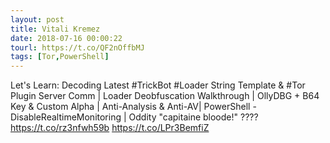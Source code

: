 ```yaml
---
layout: post
title: Vitali Kremez
date: 2018-07-16 00:00:22
tourl: https://t.co/QF2nOffbMJ
tags: [Tor,PowerShell]
---
```

Let's Learn: Decoding Latest #TrickBot #Loader String Template &amp; #Tor Plugin Server Comm | Loader Deobfuscation Walkthrough | OllyDBG + B64 Key &amp; Custom Alpha | Anti-Analysis &amp; Anti-AV| PowerShell -DisableRealtimeMonitoring | Oddity "capitaine bloode!" ????
https://t.co/rz3nfwh59b https://t.co/LPr3BemfiZ